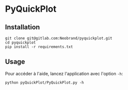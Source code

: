 # PyQuickPlot

## Installation
```
git clone git@gitlab.com:Neobrand/pyquickplot.git
cd pyquickplot
pip install -r requirements.txt
```

## Usage
Pour accéder à l'aide, lancez l'application avec l'option ```-h```:
```
python pyQuickPlot/PyQuickPlot.py -h
```
